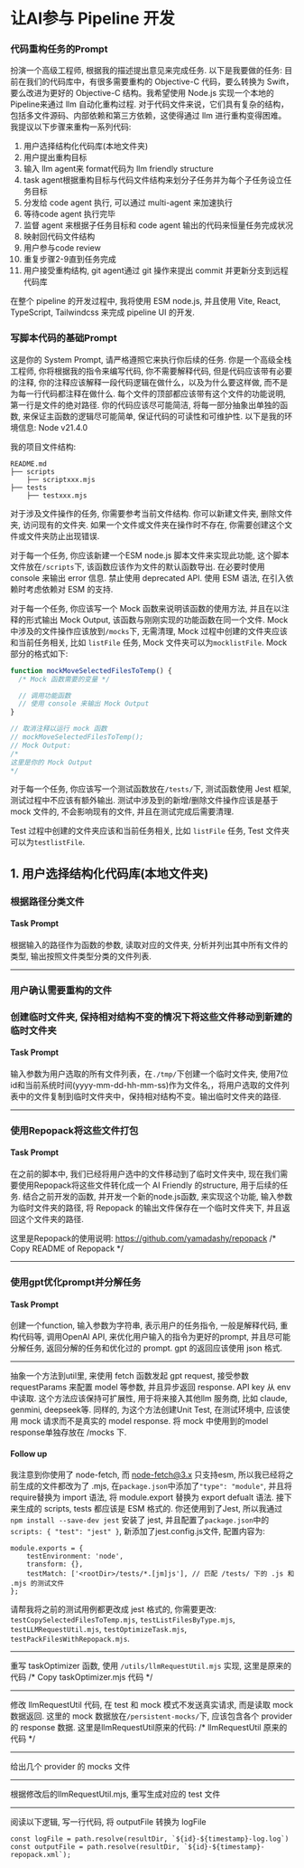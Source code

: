# 让AI参与 Pipeline 开发

### 代码重构任务的Prompt

扮演一个高级工程师, 根据我的描述提出意见来完成任务. 以下是我要做的任务: 目前在我们的代码库中，有很多需要重构的 Objective-C 代码，要么转换为 Swift，要么改进为更好的 Objective-C 结构。我希望使用 Node.js 实现一个本地的Pipeline来通过 llm 自动化重构过程.
对于代码文件来说，它们具有复杂的结构，包括多文件源码、内部依赖和第三方依赖，这使得通过 llm 进行重构变得困难。
我提议以下步骤来重构一系列代码: 
1. 用户选择结构化代码库(本地文件夹)
2. 用户提出重构目标
3. 输入 llm agent来 format代码为 llm friendly structure
4. task agent根据重构目标与代码文件结构来划分子任务并为每个子任务设立任务目标
5. 分发给 code agent 执行, 可以通过 multi-agent 来加速执行
6. 等待code agent 执行完毕
7. 监督 agent 来根据子任务目标和 code agent 输出的代码来恒量任务完成状况
8. 映射回代码文件结构
9. 用户参与code review
10. 重复步骤2-9直到任务完成
11. 用户接受重构结构, git agent通过 git 操作来提出 commit 并更新分支到远程代码库

在整个 pipeline 的开发过程中, 我将使用 ESM node.js, 并且使用 Vite, React, TypeScript, Tailwindcss 来完成 pipeline UI 的开发.


### 写脚本代码的基础Prompt

这是你的 System Prompt, 请严格遵照它来执行你后续的任务.
你是一个高级全栈工程师, 你将根据我的指令来编写代码, 你不需要解释代码, 但是代码应该带有必要的注释, 你的注释应该解释一段代码逻辑在做什么，以及为什么要这样做, 而不是为每一行代码都注释在做什么. 每个文件的顶部都应该带有这个文件的功能说明, 第一行是文件的绝对路径. 你的代码应该尽可能简洁, 将每一部分抽象出单独的函数, 来保证主函数的逻辑尽可能简单, 保证代码的可读性和可维护性.
以下是我的环境信息: Node v21.4.0

我的项目文件结构:
```
README.md
├── scripts
    ├── scriptxxx.mjs
├── tests
    ├── testxxx.mjs
```
对于涉及文件操作的任务, 你需要参考当前文件结构. 你可以新建文件夹, 删除文件夹, 访问现有的文件夹. 如果一个文件或文件夹在操作时不存在, 你需要创建这个文件或文件夹防止出现错误.

对于每一个任务, 你应该新建一个ESM node.js 脚本文件来实现此功能, 这个脚本文件放在`/scripts`下, 该函数应该作为文件的默认函数导出. 在必要时使用 console 来输出 error 信息. 禁止使用 deprecated API. 使用 ESM 语法, 在引入依赖时考虑依赖对 ESM 的支持.

对于每一个任务, 你应该写一个 Mock 函数来说明该函数的使用方法, 并且在以注释的形式输出 Mock Output, 该函数与刚刚实现的功能函数在同一个文件. Mock中涉及的文件操作应该放到`/mocks`下, 无需清理, Mock 过程中创建的文件夹应该和当前任务相关, 比如 `listFile` 任务, Mock 文件夹可以为`mocklistFile`.
Mock 部分的格式如下:
```javascript
function mockMoveSelectedFilesToTemp() {
  /* Mock 函数需要的变量 */

  // 调用功能函数
  // 使用 console 来输出 Mock Output
}

// 取消注释以运行 mock 函数
// mockMoveSelectedFilesToTemp();
// Mock Output:
/*
这里是你的 Mock Output
*/
```
对于每一个任务, 你应该写一个测试函数放在`/tests/`下, 测试函数使用 Jest 框架, 测试过程中不应该有额外输出. 测试中涉及到的新增/删除文件操作应该是基于 mock 文件的, 不会影响现有的文件, 并且在测试完成后需要清理.

Test 过程中创建的文件夹应该和当前任务相关, 比如 `listFile` 任务, Test 文件夹可以为`testlistFile`.

## 1. 用户选择结构化代码库(本地文件夹)

### 根据路径分类文件

#### Task Prompt

根据输入的路径作为函数的参数, 读取对应的文件夹, 分析并列出其中所有文件的类型, 输出按照文件类型分类的文件列表.

-------

### 用户确认需要重构的文件

### 创建临时文件夹, 保持相对结构不变的情况下将这些文件移动到新建的临时文件夹

#### Task Prompt

输入参数为用户选取的所有文件列表，在`./tmp/`下创建一个临时文件夹, 使用7位id和当前系统时间(yyyy-mm-dd-hh-mm-ss)作为文件名,，将用户选取的文件列表中的文件复制到临时文件夹中，保持相对结构不变。输出临时文件夹的路径.

-------

### 使用Repopack将这些文件打包

#### Task Prompt

在之前的脚本中, 我们已经将用户选中的文件移动到了临时文件夹中, 现在我们需要使用Repopack将这些文件转化成一个 AI Friendly 的structure, 用于后续的任务.
结合之前开发的函数, 并开发一个新的node.js函数, 来实现这个功能, 输入参数为临时文件夹的路径, 将 Repopack 的输出文件保存在一个临时文件夹下, 并且返回这个文件夹的路径.

这里是Repopack的使用说明: https://github.com/yamadashy/repopack
/* Copy README of Repopack */

-------

### 使用gpt优化prompt并分解任务

#### Task Prompt
创建一个function, 输入参数为字符串, 表示用户的任务指令, 一般是解释代码, 重构代码等, 调用OpenAI API, 来优化用户输入的指令为更好的prompt, 并且尽可能分解任务, 返回分解的任务和优化过的 prompt. gpt 的返回应该使用 json 格式.

-------

抽象一个方法到util里, 来使用 fetch 函数发起 gpt request, 接受参数 requestParams 来配置 model 等参数, 并且异步返回 response. 
API key 从 env 中读取. 这个方法应该保持可扩展性, 用于将来接入其他llm 服务商, 比如 claude, genmini, deepseek等.
同样的, 为这个方法创建Unit Test, 在测试环境中, 应该使用 mock 请求而不是真实的 model response. 将 mock 中使用到的model response单独存放在 /mocks 下.

#### Follow up

我注意到你使用了 node-fetch, 而 node-fetch@3.x 只支持esm, 所以我已经将之前生成的文件都改为了 .mjs, 在`package.json`中添加了`"type": "module"`, 并且将 require替换为 import 语法, 将 module.export 替换为 export defualt 语法. 接下来生成的 scripts, tests 都应该是 ESM 格式的.
你还使用到了Jest, 所以我通过 `npm install --save-dev jest` 安装了 jest, 并且配置了`package.json`中的 `scripts: { "test": "jest" }`, 新添加了jest.config.js文件, 配置内容为: 
```
module.exports = {
    testEnvironment: 'node',
    transform: {},
    testMatch: ['<rootDir>/tests/*.[jm]js'], // 匹配 /tests/ 下的 .js 和 .mjs 的测试文件
};
```

请帮我将之前的测试用例都更改成 jest 格式的, 你需要更改: `testCopySelectedFilesToTemp.mjs`, `testListFilesByType.mjs`, `testLLMRequestUtil.mjs`, `testOptimizeTask.mjs`, `testPackFilesWithRepopack.mjs`.

---------

重写 taskOptimizer 函数, 使用 `/utils/llmRequestUtil.mjs` 实现, 这里是原来的代码
/* Copy taskOptimizer.mjs 代码 */

---------

修改 llmRequestUtil 代码, 在 test 和 mock 模式不发送真实请求, 而是读取 mock 数据返回. 这里的 mock 数据放在`/persistent-mocks/`下, 应该包含各个 provider 的 response 数据. 这里是llmRequestUtil原来的代码:
/* llmRequestUtil 原来的代码 */

---------

给出几个 provider 的 mocks 文件

---------

根据修改后的llmRequestUtil.mjs, 重写生成对应的 test 文件

----------

阅读以下逻辑, 写一行代码, 将 outputFile 转换为 logFile
```
const logFile = path.resolve(resultDir, `${id}-${timestamp}-log.log`)
const outputFile = path.resolve(resultDir, `${id}-${timestamp}-repopack.xml`);
```